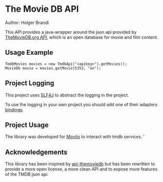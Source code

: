 The Movie DB API
================

Author: Holger Brandl

This API provides a java-wrapper around the json api provided by [TheMovieDB.org API](http://api.themoviedb.org/), which is  an open database for movie and film content.



Usage Example
-------------

```
TmdbMovies movies = new TmdbApi("<apikey>").getMovies();
MovieDb movie = movies.getMovie(5353, "en");
```

Project Logging
---------------

This project uses [SLF4J](http://www.slf4j.org) to abstract the logging in the project.

To use the logging in your own project you should add one of their adapters [bindings](http://www.slf4j.org/manual.html).


Project Usage
-------------

The library was developed for [Movito](http://www.movito.info) to interact with tmdb services.  '


Acknowledgements
----------------

This library has been inspired by [api-themoviedb](https://github.com/Omertron/api-themoviedb) but has been rewritten to provide a more open license, a more clean API and to expose more features of the TMDB json api.